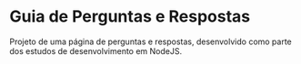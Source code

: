 # Guia de Perguntas e Respostas

Projeto de uma página de perguntas e respostas, desenvolvido como parte dos estudos de desenvolvimento em NodeJS.
